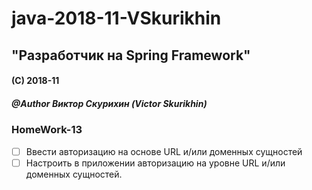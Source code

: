 # java-2018-11-VSkurikhin
## "Разработчик на Spring Framework"

#### (C) 2018-11
##### @Author Виктор Скурихин (Victor Skurikhin)

### HomeWork-13
 * [ ] Ввести авторизацию на основе URL и/или доменных сущностей
 * [ ] Настроить в приложении авторизацию на уровне URL и/или доменных сущностей.
